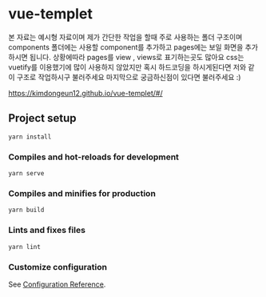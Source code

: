 # vue-templet

본 자료는 예시형 자료이며
제가 간단한 작업을 할때 주로 사용하는 폴더 구조이며
components 폴더에는 사용할 component를 추가하고
pages에는 보일 화면을 추가하시면 됩니다. 상황에따라 pages를 view , views로 표기하는곳도 많아요
css는 vuetify를 이용했기에 많이 사용하지 않았지만 혹시 하드코딩을 하시게된다면 저와 같이 구조로 작업하시구 불러주세요
마지막으로 궁금하신점이 있다면 불러주세요 :)

https://kimdongeun12.github.io/vue-templet/#/

## Project setup
```
yarn install
```

### Compiles and hot-reloads for development
```
yarn serve
```

### Compiles and minifies for production
```
yarn build
```

### Lints and fixes files
```
yarn lint
```

### Customize configuration
See [Configuration Reference](https://cli.vuejs.org/config/).
